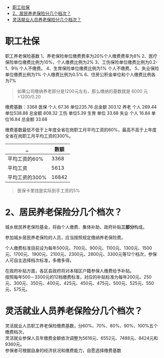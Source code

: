 <!-- TOC -->

- [职工社保](#职工社保)
- [2、居民养老保险分几个档次？](#2居民养老保险分几个档次)
- [灵活就业人员养老保险分几个档次？](#灵活就业人员养老保险分几个档次)

<!-- /TOC -->



# 职工社保

职工养老保险基数
1、养老保险单位缴费费率为20%个人缴费费率为8% 
2、医疗保险单位缴费比例为10%，个人缴费比例为2%
3、工伤保险单位缴费比例为0.2-1、9％ 个人不缴费。
4、生育保险单位缴费比例为1% 个人不缴费。
5、失业保险单位缴费比例为1% 个人缴费比例为0.5% 
6、住房公积金单位和个人缴费比例各为7%


>如果公司缴纳养老部分是1200元左右，那么缴纳的基数就是 6000 元=1200/0.20              


缴费基数：3368
医保  个人 67.36  单位235.76 总金额 303.12
养老  个人 269.44  单位538.88 总金额 808.32
工伤 单位5.39
生育 单位 33.68
失业 个人 16.84  单位16.84 总金额 33.68

缴费基数最低不低于上年度全省在岗职工月平均工资的60%，最高不高于上年度全省在岗职工月平均工资的300%。

_|数额
---|---
平均工资的60%  |3368
平均工资       |5613
平均工资的300% | 16842
 
>医保卡里钱是实际到手工资的5%

# 2、居民养老保险分几个档次？  

城乡居民养老保险基金，将由个人缴费、集体补助、政府补贴**三部分**构成。

参加城乡居民养老保险的人员，应当按照规定缴纳养老保险费。

个人缴费标准目前设为每年500元、700元、900元、1100元、1300元、1500元、1700元、1900元、2100元、2300元、2800元、3300元等12个档次，参保人可自主选择档次标准，多缴多得。

在政府补贴方面，各区县政府将对本辖区户籍参保人缴费给予补贴。  
按照每年500－3300元的12档缴费标准，对应的补贴标准为每年200元、250元、300元、350元、400元、425元、450元、475元、500元、525元、550元、575元。


# 灵活就业人员养老保险分几个档次？

灵活就业人员职工养老保险缴费基数，分60%、70%、80%、90%、100%五个缴费档次，  
灵活就业参保人员年缴费金额依次调整为5616元、6552元、7488元、8424元和9360元。  
参保者可根据自身的经济状况和缴费能力，自愿选择缴费基数
